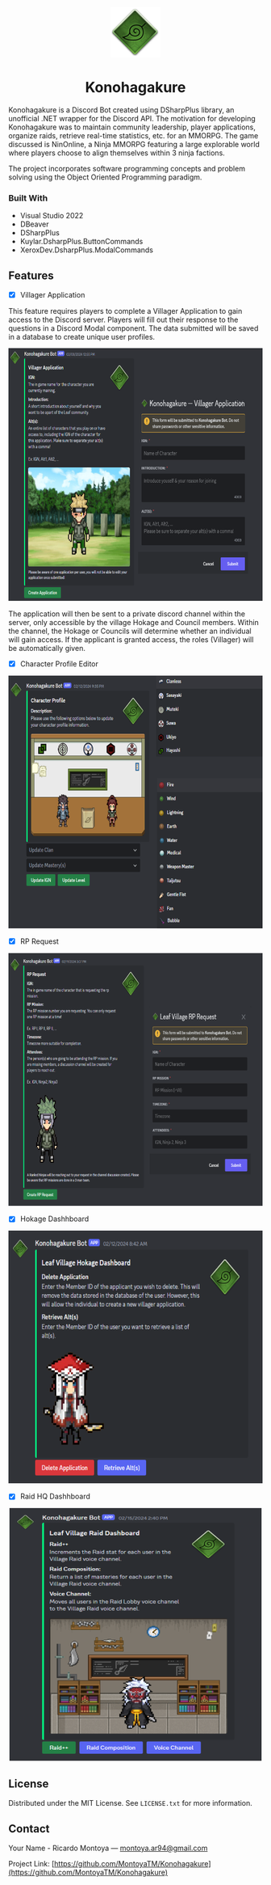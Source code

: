 
<a name="readme-top"></a>




<!-- PROJECT LOGO -->
<br />
<div align="center">
  <a href="">
    <img src="KonohagakureLibrary/Images/Leaf_Village_Symbol.png" alt="Logo" width="100" height="100">
  </a>
  <h1 align="center">Konohagakure</h3>
</div>

Konohagakure is a Discord Bot created using DSharpPlus library, an unofficial .NET wrapper for the Discord API. The motivation for developing Konohagakure was to maintain community leadership, player applications, organize raids, retrieve real-time statistics, etc. for an MMORPG. The game discussed is NinOnline, a Ninja MMORPG featuring a large explorable world where players choose to align themselves within 3 ninja factions.

The project incorporates software programming concepts and problem solving using the Object Oriented Programming paradigm.

### Built With

* Visual Studio 2022
* DBeaver
* DSharpPlus
* Kuylar.DsharpPlus.ButtonCommands
* XeroxDev.DsharpPlus.ModalCommands

## Features

- [x] Villager Application
  
This feature requires players to complete a Villager Application to gain access to the Discord server. Players will fill out their response to the questions in a Discord Modal component. The data submitted will be saved in a database to create unique user profiles. 

<div align="center">
  <img src="KonohagakureLibrary/Images/Villager Application.png" alt="Logo" width="750" height="500">
</div>

The application will then be sent to a private discord channel within the server, only accessible by the village Hokage and Council members. Within the channel, the Hokage or Councils will determine whether an individual will gain access. If the applicant is granted access, the roles (Villager) will be automatically given.


- [x] Character Profile Editor

<div align="center">
  <img src="KonohagakureLibrary/Images/CharacterProfile.png" alt="Logo" width="750" height="500">
</div>

- [x]  RP Request

<div align="center">
  <img src="KonohagakureLibrary/Images/RP Request.png" alt="Logo" width="750" height="500">
</div>


- [x] Hokage Dashhboard

<div align="center">
  <img src="KonohagakureLibrary/Images/HokageDashboard.png" alt="Logo" width="600" height="500">
</div>

- [x] Raid HQ Dashhboard

<div align="center">
  <img src="KonohagakureLibrary/Images/RaidHQDashboard.png" alt="Logo" width="500" height="500">
</div>



<!-- LICENSE -->
## License

Distributed under the MIT License. See `LICENSE.txt` for more information.

<!-- CONTACT -->
## Contact

Your Name - Ricardo Montoya — montoya.ar94@gmail.com

Project Link: [https://github.com/MontoyaTM/Konohagakure](https://github.com/MontoyaTM/Konohagakure)
